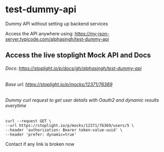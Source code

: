 # test-dummy-api
Dummy API without setting up backend services

Access the API anywhere using:
https://my-json-server.typicode.com/alphasingh/test-dummy-api

Access the live stoplight Mock API and Docs
-
###### Docs: https://stoplight.io/p/docs/gh/alphasingh/test-dummy-api
###### Base url: https://stoplight.io/p/mocks/12371/76369
###### Dummy curl request to get user details with Oauth2 and dynamic results everytime
`````
curl --request GET \
--url https://stoplight.io/p/mocks/12371/76369/users/5 \
--header 'authorization: Bearer token-value-uuid' \
--header 'prefer: dynamic=true'
`````

Contact if any link is broken now
